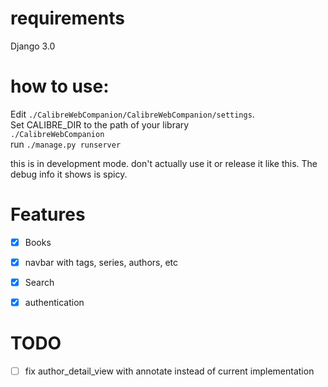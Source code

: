 # requirements
Django 3.0

# how to use:
Edit `./CalibreWebCompanion/CalibreWebCompanion/settings`.  
Set CALIBRE_DIR to the path of your library  
`./CalibreWebCompanion`    
run `./manage.py runserver`  

this is in development mode. don't actually use it or release it like this. The debug info it shows is spicy.  
# Features

- [x] Books
- [x] navbar with tags, series, authors, etc
- [x] Search
- [x] authentication 


# TODO

- [ ] fix author_detail_view with annotate instead of current implementation
 